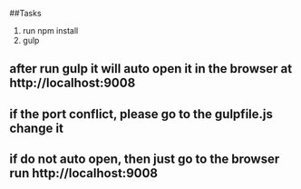 

##Tasks
1. run npm install
1. gulp

## after run gulp it will auto open it in the browser at http://localhost:9008
## if the port conflict, please go to the gulpfile.js change it
## if do not auto open, then just go to the browser run  http://localhost:9008
